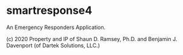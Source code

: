 # smartresponse4

An Emergency Responders Application.

(c) 2020
Property and IP of Shaun D. Ramsey, Ph.D. and Benjamin J. Davenport (of Dartek Solutions, LLC.)

